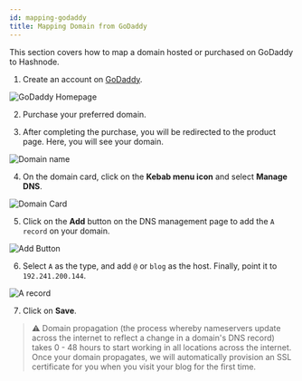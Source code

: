 ```yaml
---
id: mapping-godaddy
title: Mapping Domain from GoDaddy
---
```


This section covers how to map a domain hosted or purchased on GoDaddy to Hashnode.

1. Create an account on [GoDaddy](https://www.godaddy.com/hosting). 

![GoDaddy Homepage](https://cdn.hashnode.com/res/hashnode/image/upload/v1611179630405/GdUQMW8EU.png?auto=compress)

2. Purchase your preferred domain.

3. After completing the purchase, you will be redirected to the product page. Here, you will see your domain.

![Domain name](https://cdn.hashnode.com/res/hashnode/image/upload/v1611180845987/xntjkGFbX.png?auto=compress)

4. On the domain card, click on the **Kebab menu icon** and select **Manage DNS**.

![Domain Card](https://cdn.hashnode.com/res/hashnode/image/upload/v1611179781074/zkCvOsACE.png?auto=compress)

5. Click on the **Add** button on the DNS management page to add the `A record` on your domain.

![Add Button](https://cdn.hashnode.com/res/hashnode/image/upload/v1611180996708/jNpmbSdZX.png?auto=compress)

6. Select `A` as the type, and add `@` or  `blog` as the host. Finally, point it to `192.241.200.144`.

![A record](https://cdn.hashnode.com/res/hashnode/image/upload/v1611179878013/XY7ZtaCrx.png?auto=compress)

7. Click on **Save**.

> ⚠️ Domain propagation (the process whereby nameservers update across the internet to reflect a change in a domain's DNS record) takes 0 - 48 hours to start working in all locations across the internet. Once your domain propagates, we will automatically provision an SSL certificate for you when you visit your blog for the first time.
